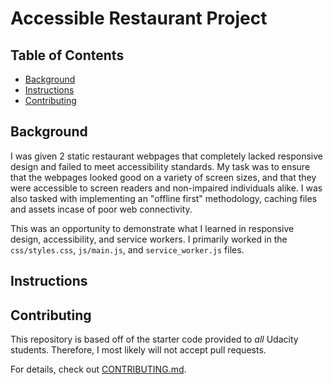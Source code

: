 # Accessible Restaurant Project

## Table of Contents

* [Background](#background)
* [Instructions](#instructions)
* [Contributing](#contributing)

## Background

I was given 2 static restaurant webpages that completely lacked responsive design and failed to meet accessibility standards. My task was to ensure that the webpages looked good on a variety of screen sizes, and that they were accessible to screen readers and non-impaired individuals alike. I was also tasked with implementing an "offline first" methodology, caching files and assets incase of poor web connectivity.

This was an opportunity to demonstrate what I learned in responsive design, accessibility, and service workers. I primarily worked in the `css/styles.css`, `js/main.js`, and `service_worker.js` files.

## Instructions



## Contributing

This repository is based off of the starter code provided to _all_ Udacity students. Therefore, I most likely will not accept pull requests.

For details, check out [CONTRIBUTING.md](CONTRIBUTING.md).
